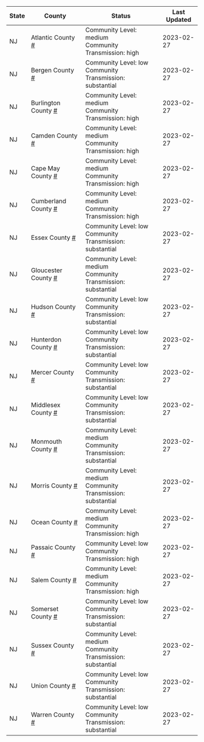 State | County | Status | Last Updated
--- | --- | --- | --- 
NJ | Atlantic County <a href="#atlantic_county">#</a> | <a name="atlantic_county"></a>Community Level: medium<br/>Community Transmission: high | 2023-02-27
NJ | Bergen County <a href="#bergen_county">#</a> | <a name="bergen_county"></a>Community Level: low<br/>Community Transmission: substantial | 2023-02-27
NJ | Burlington County <a href="#burlington_county">#</a> | <a name="burlington_county"></a>Community Level: medium<br/>Community Transmission: high | 2023-02-27
NJ | Camden County <a href="#camden_county">#</a> | <a name="camden_county"></a>Community Level: medium<br/>Community Transmission: high | 2023-02-27
NJ | Cape May County <a href="#cape_may_county">#</a> | <a name="cape_may_county"></a>Community Level: medium<br/>Community Transmission: high | 2023-02-27
NJ | Cumberland County <a href="#cumberland_county">#</a> | <a name="cumberland_county"></a>Community Level: medium<br/>Community Transmission: high | 2023-02-27
NJ | Essex County <a href="#essex_county">#</a> | <a name="essex_county"></a>Community Level: low<br/>Community Transmission: substantial | 2023-02-27
NJ | Gloucester County <a href="#gloucester_county">#</a> | <a name="gloucester_county"></a>Community Level: medium<br/>Community Transmission: substantial | 2023-02-27
NJ | Hudson County <a href="#hudson_county">#</a> | <a name="hudson_county"></a>Community Level: low<br/>Community Transmission: substantial | 2023-02-27
NJ | Hunterdon County <a href="#hunterdon_county">#</a> | <a name="hunterdon_county"></a>Community Level: low<br/>Community Transmission: substantial | 2023-02-27
NJ | Mercer County <a href="#mercer_county">#</a> | <a name="mercer_county"></a>Community Level: low<br/>Community Transmission: substantial | 2023-02-27
NJ | Middlesex County <a href="#middlesex_county">#</a> | <a name="middlesex_county"></a>Community Level: low<br/>Community Transmission: substantial | 2023-02-27
NJ | Monmouth County <a href="#monmouth_county">#</a> | <a name="monmouth_county"></a>Community Level: medium<br/>Community Transmission: substantial | 2023-02-27
NJ | Morris County <a href="#morris_county">#</a> | <a name="morris_county"></a>Community Level: medium<br/>Community Transmission: substantial | 2023-02-27
NJ | Ocean County <a href="#ocean_county">#</a> | <a name="ocean_county"></a>Community Level: medium<br/>Community Transmission: high | 2023-02-27
NJ | Passaic County <a href="#passaic_county">#</a> | <a name="passaic_county"></a>Community Level: low<br/>Community Transmission: high | 2023-02-27
NJ | Salem County <a href="#salem_county">#</a> | <a name="salem_county"></a>Community Level: medium<br/>Community Transmission: high | 2023-02-27
NJ | Somerset County <a href="#somerset_county">#</a> | <a name="somerset_county"></a>Community Level: low<br/>Community Transmission: substantial | 2023-02-27
NJ | Sussex County <a href="#sussex_county">#</a> | <a name="sussex_county"></a>Community Level: medium<br/>Community Transmission: substantial | 2023-02-27
NJ | Union County <a href="#union_county">#</a> | <a name="union_county"></a>Community Level: low<br/>Community Transmission: substantial | 2023-02-27
NJ | Warren County <a href="#warren_county">#</a> | <a name="warren_county"></a>Community Level: low<br/>Community Transmission: substantial | 2023-02-27
